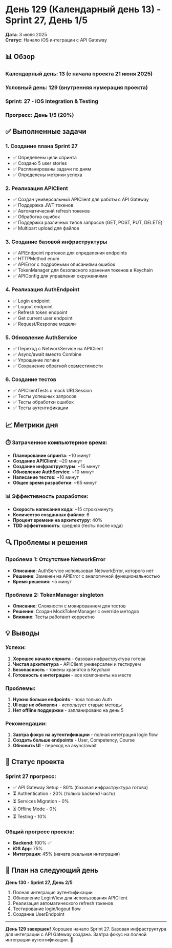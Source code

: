 # День 129 (Календарный день 13) - Sprint 27, День 1/5

**Дата**: 3 июля 2025  
**Статус**: Начало iOS интеграции с API Gateway

## 📊 Обзор

### Календарный день: 13 (с начала проекта 21 июня 2025)
### Условный день: 129 (внутренняя нумерация проекта)
### Sprint: 27 - iOS Integration & Testing
### Прогресс: День 1/5 (20%)

## ✅ Выполненные задачи

### 1. Создание плана Sprint 27
- ✅ Определены цели спринта
- ✅ Создано 5 user stories
- ✅ Распланированы задачи по дням
- ✅ Определены метрики успеха

### 2. Реализация APIClient
- ✅ Создан универсальный APIClient для работы с API Gateway
- ✅ Поддержка JWT токенов
- ✅ Автоматический refresh токенов
- ✅ Обработка ошибок
- ✅ Поддержка различных типов запросов (GET, POST, PUT, DELETE)
- ✅ Multipart upload для файлов

### 3. Создание базовой инфраструктуры
- ✅ APIEndpoint протокол для определения endpoints
- ✅ HTTPMethod enum
- ✅ APIError с подробными описаниями ошибок
- ✅ TokenManager для безопасного хранения токенов в Keychain
- ✅ APIConfig для управления окружениями

### 4. Реализация AuthEndpoint
- ✅ Login endpoint
- ✅ Logout endpoint
- ✅ Refresh token endpoint
- ✅ Get current user endpoint
- ✅ Request/Response модели

### 5. Обновление AuthService
- ✅ Переход с NetworkService на APIClient
- ✅ Async/await вместо Combine
- ✅ Упрощение логики
- ✅ Сохранение обратной совместимости

### 6. Создание тестов
- ✅ APIClientTests с mock URLSession
- ✅ Тесты успешных запросов
- ✅ Тесты обработки ошибок
- ✅ Тесты аутентификации

## 📈 Метрики дня

### ⏱️ Затраченное компьютерное время:
- **Планирование спринта**: ~10 минут
- **Создание APIClient**: ~20 минут
- **Создание инфраструктуры**: ~15 минут
- **Обновление AuthService**: ~10 минут
- **Написание тестов**: ~10 минут
- **Общее время разработки**: ~65 минут

### 📊 Эффективность разработки:
- **Скорость написания кода**: ~15 строк/минуту
- **Количество созданных файлов**: 6
- **Процент времени на архитектуру**: 40%
- **TDD эффективность**: средняя (тесты после кода)

## 🔍 Проблемы и решения

### Проблема 1: Отсутствие NetworkError
- **Описание**: AuthService использовал NetworkError, которого нет
- **Решение**: Заменен на APIError с аналогичной функциональностью
- **Время решения**: ~5 минут

### Проблема 2: TokenManager singleton
- **Описание**: Сложности с мокированием для тестов
- **Решение**: Создан MockTokenManager с override методов
- **Влияние**: Тесты работают корректно

## 💡 Выводы

### Успехи:
1. **Хорошее начало спринта** - базовая инфраструктура готова
2. **Чистая архитектура** - APIClient универсален и тестируем
3. **Безопасность** - токены хранятся в Keychain
4. **Готовность к интеграции** - все компоненты на месте

### Проблемы:
1. **Нужно больше endpoints** - пока только Auth
2. **UI еще не обновлен** - использует старые методы
3. **Нет offline поддержки** - запланировано на день 5

### Рекомендации:
1. **Завтра фокус на аутентификации** - полная интеграция login flow
2. **Создать больше endpoints** - User, Competency, Course
3. **Обновить UI** - переход на async/await

## 🎯 Статус проекта

### Sprint 27 прогресс:
- ✅ API Gateway Setup - 80% (базовая инфраструктура готова)
- ⏳ Authentication - 20% (только backend часть)
- ⏳ Services Migration - 0%
- ⏳ Offline Mode - 0%
- ⏳ Testing - 10%

### Общий прогресс проекта:
- **Backend**: 100% ✅
- **iOS App**: 75%
- **Интеграция**: 45% (начата реальная интеграция)

## 📅 План на следующий день

**День 130 - Sprint 27, День 2/5**
1. Полная интеграция аутентификации
2. Обновление LoginView для использования APIClient
3. Реализация автоматического refresh токенов
4. Тестирование login/logout flow
5. Создание UserEndpoint

---

**День 129 завершен!** Хорошее начало Sprint 27. Базовая инфраструктура для интеграции с API Gateway создана. Завтра фокус на полной интеграции аутентификации. 🚀 